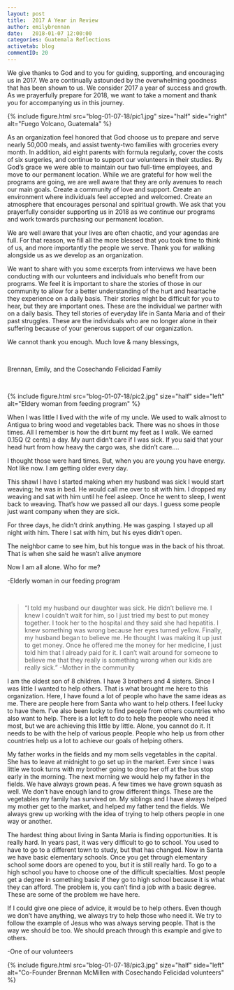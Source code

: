 ```yaml
---
layout: post
title:  2017 A Year in Review
author: emilybrennan
date:   2018-01-07 12:00:00
categories: Guatemala Reflections
activetab: blog
commentID: 20
---
```


We give thanks to God and to you for guiding, supporting, and encouraging us in 2017. We are continually astounded by the overwhelming goodness that has been shown to us. We consider 2017 a year of success and growth. As we prayerfully prepare for 2018, we want to take a moment and thank you for accompanying us in this journey. 

{% include figure.html src="blog-01-07-18/pic1.jpg" size="half" side="right" alt="Fuego Volcano, Guatemala" %}

As an organization feel honored that God choose us to prepare and serve nearly 50,000 meals, and assist twenty-two families with groceries every month. In addition, aid eight parents with formula regularly, cover the costs of six surgeries, and continue to support our volunteers in their studies. By God’s grace we were able to maintain our two full-time employees, and move to our permanent location. While we are grateful for how well the programs are going, we are well aware that they are only avenues to reach our main goals. Create a community of love and support. Create an environment where individuals feel accepted and welcomed. Create an atmosphere that encourages personal and spiritual growth. We ask that you prayerfully consider supporting us in 2018 as we continue our programs and work towards purchasing our permanent location.

We are well aware that your lives are often chaotic, and your agendas are full. For that reason, we fill all the more blessed that you took time to think of us, and more importantly the people we serve.  Thank you for walking alongside us as we develop as an organization. 

We want to share with you some excerpts from interviews we have been conducting with our volunteers and individuals who benefit from our programs. We feel it is important to share the stories of those in our community to allow for a better understanding of the hurt and heartache they experience on a daily basis. Their stories might be difficult for you to hear, but they are important ones. These are the individual we partner with on a daily basis.  They tell stories of everyday life in Santa Maria and of their past struggles. These are the individuals who are no longer alone in their suffering because of your generous support of our organization.  

<p class="meta">We cannot thank you enough. Much love & many blessings,</p>

&nbsp;

<p class="meta">Brennan, Emily, and the Cosechando Felicidad Family</p>

&nbsp;

{% include figure.html src="blog-01-07-18/pic2.jpg" size="half" side="left" alt="Eldery woman from feeding program" %}

When I was little I lived with the wife of my uncle. We used to walk almost to Antigua to bring wood and vegetables back. There was no shoes in those times. All I remember is how the dirt burnt my feet as I walk. We earned 0.15Q (2 cents) a day. My aunt didn’t care if I was sick. If you said that your head hurt from how heavy the cargo was, she didn’t care....

I thought those were hard times. But, when you are young you have energy. Not like now. I am getting older every day.

This shawl I have I started making when my husband was sick I would start weaving; he was in bed. He would call me over to sit with him. I dropped my weaving and sat with him until he feel asleep. Once he went to sleep, I went back to weaving. That’s how we passed all our days. I guess some people just want company when they are sick.

For three days, he didn’t drink anything. He was gasping. I stayed up all night with him. There I sat with him, but his eyes didn’t open.

The neighbor came to see him, but his tongue was in the back of his throat. That is when she said he wasn’t alive anymore

Now I am all alone. Who for me?

<p class="meta">-Elderly woman in our feeding program</p>

&nbsp;

>“I told my husband our daughter was sick. He didn’t believe me. I knew I couldn’t wait for him, so I just tried my best to put money together. I took her to the hospital and they said she had hepatitis. I knew something was wrong because her eyes turned yellow. Finally, my husband began to believe me. He thought I was making it up just to get money. Once he offered me the money for her medicine, I just told him that I already paid for it. I can’t wait around for someone to believe me that they really is something wrong when our kids are really sick.” 
>-Mother in the community

I am the oldest son of 8 children. I have 3 brothers and 4 sisters. Since I was little I wanted to help others. That is what brought me here to this organization. Here, I have found a lot of people who have the same ideas as me. There are people here from Santa who want to help others. I feel lucky to have them. I’ve also been lucky to find people from others countries who also want to help. There is a lot left to do to help the people who need it most, but we are achieving this little by little. Alone, you cannot do it. It needs to be with the help of various people. People who help us from other countries help us a lot to achieve our goals of helping others.

My father works in the fields and my mom sells vegetables in the capital. She has to leave at midnight to go set up in the market. Ever since I was little we took turns with my brother going to drop her off at the bus stop early in the morning. The next morning we would  help my father in the fields. We have always grown peas. A few times we have grown squash as well. We don’t have enough land to grow different things. These are the vegetables my family has survived on. My siblings and I have always helped my mother get to the market, and helped my father tend the fields. We always grew up working with the idea of trying to help others people in one way or another.

The hardest thing about living in Santa Maria is finding opportunities. It is really hard. In years past, it was very difficult to go to school. You used to have to go to a different town to study, but that has changed. Now in Santa we have basic elementary schools. Once you get through elementary school some doors are opened to you, but it is still really hard. To go to a high school you have to choose one of the difficult specialties. Most people get a degree in something basic if they go to high school because it is what they can afford. The problem is, you can’t find a job with a basic degree. These are some of the problem we have here.

If I could give one piece of advice, it would be to help others. Even though we don’t have anything, we always try to help those who need it. We try to follow the example of Jesus who was always serving people. That is the way we should be too. We should preach through this example and give to others. 

<p class="meta">-One of our volunteers</p>

{% include figure.html src="blog-01-07-18/pic3.jpg" size="half" side="left" alt="Co-Founder Brennan McMillen with Cosechando Felicidad volunteers" %}